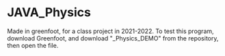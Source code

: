 # JAVA_Physics
Made in greenfoot, for a class project in 2021-2022.
To test this program, download Greenfoot, and download "_Physics_DEMO" from the repository, then open the file.
